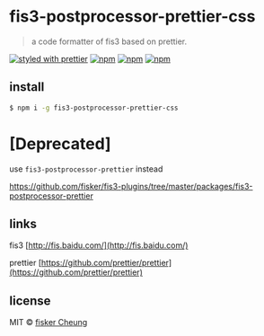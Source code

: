 # fis3-postprocessor-prettier-css

> a code formatter of fis3 based on prettier.

[![styled with prettier](https://img.shields.io/badge/styled_with-prettier-ff69b4.svg?style=flat-square)](https://github.com/prettier/prettier)
[![npm](https://img.shields.io/npm/v/fis3-postprocessor-prettier-css.svg?style=flat-square)](https://www.npmjs.com/package/fis3-postprocessor-prettier-css)
[![npm](https://img.shields.io/npm/dt/fis3-postprocessor-prettier-css.svg?style=flat-square)](https://www.npmjs.com/package/fis3-postprocessor-prettier-css)
[![npm](https://img.shields.io/npm/dm/fis3-postprocessor-prettier-css.svg?style=flat-square)](https://www.npmjs.com/package/fis3-postprocessor-prettier-css)

## install

```sh
$ npm i -g fis3-postprocessor-prettier-css
```

# [Deprecated]

use `fis3-postprocessor-prettier` instead

https://github.com/fisker/fis3-plugins/tree/master/packages/fis3-postprocessor-prettier



## links

  fis3 [http://fis.baidu.com/](http://fis.baidu.com/)

  prettier [https://github.com/prettier/prettier](https://github.com/prettier/prettier)


## license
MIT © [fisker Cheung](https://github.com/fisker)
